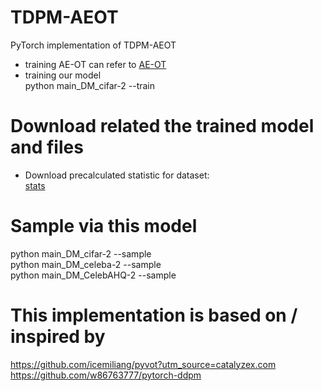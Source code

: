 # TDPM-AEOT
PyTorch implementation of TDPM-AEOT   
* training AE-OT can refer to [AE-OT](https://github.com/icemiliang/pyvot?utm_source=catalyzex.com  )  
* training our model   
python main_DM_cifar-2    --train

# Download related the trained model and files


* Download precalculated statistic for dataset:  
[stats](https://drive.google.com/drive/folders/1_6dj0O20vXyW4rAAL97D-41rbfMy_BDd)

# Sample via this model
python main_DM_cifar-2    --sample  
python main_DM_celeba-2    --sample  
python main_DM_CelebAHQ-2    --sample

# This implementation is based on / inspired by
https://github.com/icemiliang/pyvot?utm_source=catalyzex.com  
https://github.com/w86763777/pytorch-ddpm
